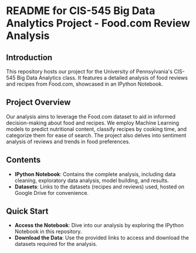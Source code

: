 # README for CIS-545 Big Data Analytics Project - Food.com Review Analysis

## Introduction
This repository hosts our project for the University of Pennsylvania's CIS-545 Big Data Analytics class. It features a detailed analysis of food reviews and recipes from Food.com, showcased in an IPython Notebook.

## Project Overview
Our analysis aims to leverage the Food.com dataset to aid in informed decision-making about food and recipes. We employ Machine Learning models to predict nutritional content, classify recipes by cooking time, and categorize them for ease of search. The project also delves into sentiment analysis of reviews and trends in food preferences.

## Contents
- **IPython Notebook**: Contains the complete analysis, including data cleaning, exploratory data analysis, model building, and results.
- **Datasets**: Links to the datasets (recipes and reviews) used, hosted on Google Drive for convenience.

## Quick Start
- **Access the Notebook**: Dive into our analysis by exploring the IPython Notebook in this repository.
- **Download the Data**: Use the provided links to access and download the datasets required for the analysis.
